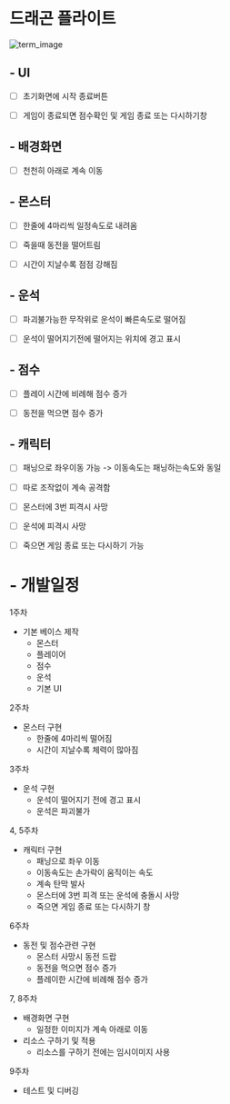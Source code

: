 # 드래곤 플라이트

![term_image](D:\SGP\term_image.png)

## - UI

- [ ] 초기화면에 시작 종료버튼

- [ ] 게임이 종료되면 점수확인 및 게임 종료 또는 다시하기창

  

## - 배경화면

- [ ] 천천히 아래로 계속 이동



## - 몬스터

- [ ] 한줄에 4마리씩 일정속도로 내려옴

- [ ] 죽을때 동전을 떨어트림
- [ ] 시간이 지날수록 점점 강해짐



## - 운석

- [ ] 파괴불가능한 무작위로 운석이 빠른속도로 떨어짐

- [ ] 운석이 떨어지기전에 떨어지는 위치에 경고 표시



## - 점수

- [ ] 플레이 시간에 비례해 점수 증가
- [ ] 동전을 먹으면 점수 증가



## - 캐릭터

- [ ] 패닝으로 좌우이동 가능 -> 이동속도는 패닝하는속도와 동일
- [ ] 따로 조작없이 계속 공격함
- [ ] 몬스터에 3번 피격시 사망
- [ ] 운석에 피격시 사망
- [ ] 죽으면 게임 종료 또는 다시하기 가능



# - 개발일정

1주차

- 기본 베이스 제작
  - 몬스터
  - 플레이어
  - 점수
  - 운석
  - 기본 UI

2주차
- 몬스터 구현
  - 한줄에 4마리씩 떨어짐
  - 시간이 지날수록 체력이 많아짐

3주차
- 운석 구현
  - 운석이 떨어지기 전에 경고 표시
  - 운석은 파괴불가

4, 5주차
- 캐릭터 구현
  - 패닝으로 좌우 이동
  - 이동속도는 손가락이 움직이는 속도
  - 계속 탄막 발사
  - 몬스터에 3번 피격 또는 운석에 충돌시 사망
  - 죽으면 게임 종료 또는 다시하기 창

6주차
- 동전 및 점수관련 구현
  - 몬스터 사망시 동전 드랍
  - 동전을 먹으면 점수 증가
  - 플레이한 시간에 비례해 점수 증가

7, 8주차
- 배경화면 구현
  - 일정한 이미지가 계속 아래로 이동
- 리소스 구하기 및 적용
  - 리소스를 구하기 전에는 임시이미지 사용

9주차

- 테스트 및 디버깅